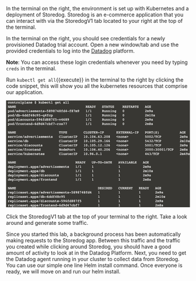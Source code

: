 In the terminal on the right, the environment is set up with Kubernetes and a deployment of Storedog. Storedog is an e-commerce application that you can interact with via the StoredogV1 tab located to your right at the top of the terminal.

In the terminal on the right, you should see credentials for a newly provisioned Datadog trial account. Open a new window/tab and use the provided credentials to log into the [Datadog](https://app.datadoghq.com/account/login) platform.

**Note**: You can access these login credentials whenever you need by typing `creds` in the terminal.

Run `kubectl get all`{{execute}} in the terminal to the right by clicking the code snippet, this will show you all the kubernetes resources that comprise our application.

![Up and Running](./assets/up_and_running.png)

Click the StoredogV1 tab at the top of your terminal to the right. Take a look around and generate some traffic.

Since you started this lab, a background process has been automatically making requests to the Storedog app. Between this traffic and the traffic you created while clicking around Storedog, you should have a good amount of activity to look at in the Datadog Platform. Next, you need to get the Datadog agent running in your cluster to collect data from Storedog. You can use our simple one line Helm install command. Once everyone is ready, we will move on and run our helm install.
